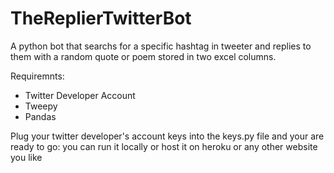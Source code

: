 # TheReplierTwitterBot
A python bot that searchs for a specific hashtag in tweeter and replies to them with a random quote or poem stored in two excel columns.

Requiremnts:
- Twitter Developer Account
- Tweepy
- Pandas

Plug your twitter developer's account keys into the keys.py file and your are ready to go:
you can run it locally or host it on heroku or any other website you like
